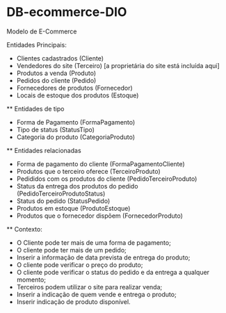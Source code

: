 # DB-ecommerce-DIO
Modelo de E-Commerce

Entidades Principais:

- Clientes cadastrados (Cliente)
- Vendedores do site (Terceiro) [a proprietária do site está incluída aqui]
- Produtos a venda (Produto)
- Pedidos do cliente (Pedido)
- Fornecedores de produtos (Fornecedor)
- Locais de estoque dos produtos (Estoque)

** Entidades de tipo

- Forma de Pagamento (FormaPagamento)
- Tipo de status (StatusTipo)
- Categoria do produto (CategoriaProduto)

** Entidades relacionadas

- Forma de pagamento do cliente (FormaPagamentoCliente)
- Produtos que o terceiro oferece (TerceiroProduto)
- Pedididos com os produtos do cliente (PedidoTerceiroProduto)
- Status da entrega dos produtos do pedido (PedidoTerceiroProdutoStatus)
- Status do pedido (StatusPedido)
- Produtos em estoque (ProdutoEstoque)
- Produtos que o fornecedor dispõem (FornecedorProduto)

** Contexto:

- O Cliente pode ter mais de uma forma de pagamento;
- O cliente pode ter mais de um pedido;
- Inserir a informação de data prevista de entrega do produto;
- O cliente pode verificar o preço do produto;
- O cliente pode verificar o status do pedido e da entrega a qualquer momento;
- Terceiros podem utilizar o site para realizar venda;
- Inserir a indicação de quem vende e entrega o produto;
- Inserir indicação de produto disponível.
